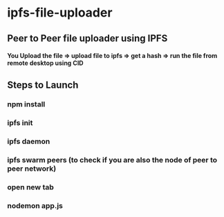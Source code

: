 # ipfs-file-uploader
## Peer to Peer file uploader using IPFS 
#### You Upload the file => upload file to ipfs => get a hash => run the file from remote desktop using CID

## Steps to Launch 

### npm install
### ipfs init
### ipfs daemon

### ipfs swarm peers (to check if you are also the node of peer to peer network)

### open new tab

### nodemon app.js



